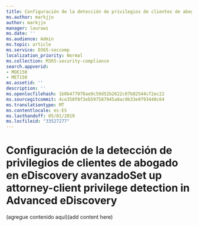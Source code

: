 ```yaml
---
title: Configuración de la detección de privilegios de clientes de abogado en eDiscovery avanzado
ms.author: markjjo
author: markjjo
manager: laurawi
ms.date: ''
ms.audience: Admin
ms.topic: article
ms.service: O365-seccomp
localization_priority: Normal
ms.collection: M365-security-compliance
search.appverid:
- MOE150
- MET150
ms.assetid: ''
description: ''
ms.openlocfilehash: 1b0b477070ae9c59d52b2622c07b02544cf2ec22
ms.sourcegitcommit: 4ce350f8f3eb597587945a8ac9b33e9793440c64
ms.translationtype: MT
ms.contentlocale: es-ES
ms.lasthandoff: 05/01/2019
ms.locfileid: "33527277"
---
```

# <a name="set-up-attorney-client-privilege-detection-in-advanced-ediscovery"></a><span data-ttu-id="3f929-102">Configuración de la detección de privilegios de clientes de abogado en eDiscovery avanzado</span><span class="sxs-lookup"><span data-stu-id="3f929-102">Set up attorney-client privilege detection in Advanced eDiscovery</span></span>

<span data-ttu-id="3f929-103">(agregue contenido aquí)</span><span class="sxs-lookup"><span data-stu-id="3f929-103">(add content here)</span></span>
